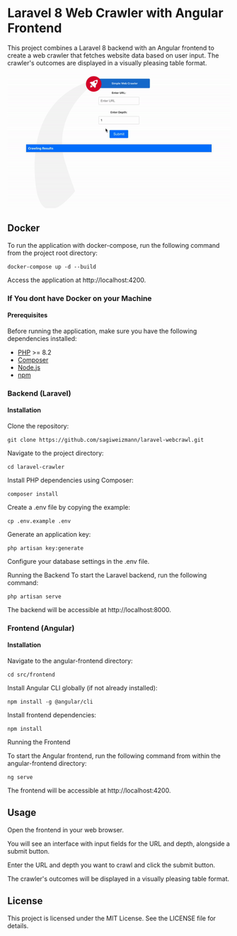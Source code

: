 # Laravel 8 Web Crawler with Angular Frontend

This project combines a Laravel 8 backend with an Angular frontend to create a web crawler that fetches website data based on user input. The crawler's outcomes are displayed in a visually pleasing table format.

![Web Crawler Gif](./webcrawler-gif.gif)

## Docker
 To run the application with docker-compose, run the following command from the project root directory:

    docker-compose up -d --build

Access the application at http://localhost:4200.



### If You dont have Docker on your Machine

#### Prerequisites

Before running the application, make sure you have the following dependencies installed:

- [PHP](https://www.php.net/downloads.php) >= 8.2
- [Composer](https://getcomposer.org/)
- [Node.js](https://nodejs.org/)
- [npm](https://www.npmjs.com/get-npm)

### Backend (Laravel)

#### Installation

Clone the repository:

    git clone https://github.com/sagiweizmann/laravel-webcrawl.git
   
Navigate to the project directory:

    cd laravel-crawler

Install PHP dependencies using Composer:

    composer install

Create a .env file by copying the example:


    cp .env.example .env

Generate an application key:


    php artisan key:generate

Configure your database settings in the .env file.

Running the Backend
To start the Laravel backend, run the following command:


    php artisan serve
The backend will be accessible at http://localhost:8000.

### Frontend (Angular)
#### Installation
Navigate to the angular-frontend directory:


    cd src/frontend
Install Angular CLI globally (if not already installed):


    npm install -g @angular/cli
Install frontend dependencies:

    npm install

Running the Frontend

To start the Angular frontend, run the following command from within the angular-frontend directory:

    ng serve
The frontend will be accessible at http://localhost:4200.

## Usage

Open the frontend in your web browser.

You will see an interface with input fields for the URL and depth, alongside a submit button.

Enter the URL and depth you want to crawl and click the submit button.

The crawler's outcomes will be displayed in a visually pleasing table format.

## License
This project is licensed under the MIT License. See the LICENSE file for details.
